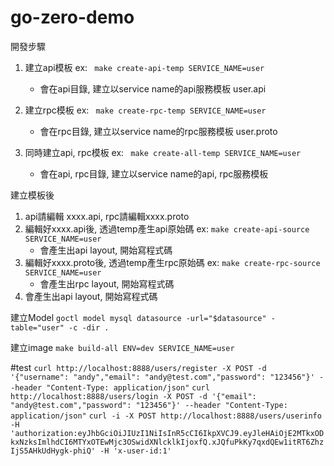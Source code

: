 # go-zero-demo
開發步驟

1. 建立api模板 
   ex: ``` make create-api-temp SERVICE_NAME=user```
    - 會在api目錄, 建立以service name的api服務模板 user.api
    

2. 建立rpc模板 
   ex: ``` make create-rpc-temp SERVICE_NAME=user```
    - 會在rpc目錄, 建立以service name的rpc服務模板 user.proto

3. 同時建立api, rpc模板
   ex: ``` make create-all-temp SERVICE_NAME=user```
    - 會在api, rpc目錄, 建立以service name的api, rpc服務模板
    

建立模板後
1. api請編輯 xxxx.api, rpc請編輯xxxx.proto
2. 編輯好xxxx.api後, 透過temp產生api原始碼 
   ex: ```make create-api-source SERVICE_NAME=user```
    - 會產生出api layout, 開始寫程式碼
3. 編輯好xxxx.proto後, 透過temp產生rpc原始碼
   ex: ```make create-rpc-source SERVICE_NAME=user```
    - 會產生出rpc layout, 開始寫程式碼
4. 會產生出api layout, 開始寫程式碼

建立Model
```goctl model mysql datasource -url="$datasource" -table="user" -c -dir .```


建立image
```make build-all ENV=dev SERVICE_NAME=user```


#test
```curl http://localhost:8888/users/register -X POST -d '{"username": "andy","email": "andy@test.com","password": "123456"}' --header "Content-Type: application/json"```
```curl http://localhost:8888/users/login -X POST -d '{"email": "andy@test.com","password": "123456"}' --header "Content-Type: application/json"```
```curl -i -X POST http://localhost:8888/users/userinfo -H 'authorization:eyJhbGciOiJIUzI1NiIsInR5cCI6IkpXVCJ9.eyJleHAiOjE2MTkxODkxNzksImlhdCI6MTYxOTEwMjc3OSwidXNlcklkIjoxfQ.xJQfuPkKy7qxdQEw1itRT6ZhzIjS5AHkUdHygk-phiQ' -H 'x-user-id:1'```